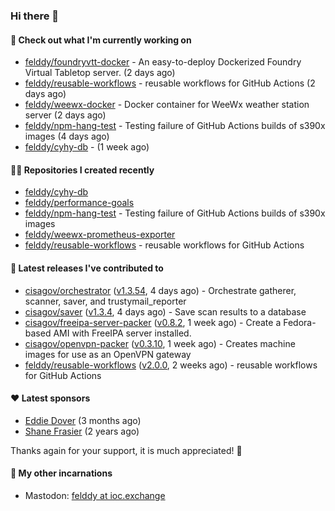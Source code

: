 ### Hi there 👋

#### 👷 Check out what I'm currently working on

- [felddy/foundryvtt-docker](https://github.com/felddy/foundryvtt-docker) - An easy-to-deploy Dockerized Foundry Virtual Tabletop server. (2 days ago)
- [felddy/reusable-workflows](https://github.com/felddy/reusable-workflows) - reusable workflows for GitHub Actions (2 days ago)
- [felddy/weewx-docker](https://github.com/felddy/weewx-docker) - Docker container for WeeWx weather station server (2 days ago)
- [felddy/npm-hang-test](https://github.com/felddy/npm-hang-test) - Testing failure of GitHub Actions builds of s390x images (4 days ago)
- [felddy/cyhy-db](https://github.com/felddy/cyhy-db) -  (1 week ago)

#### 👨‍💻 Repositories I created recently

- [felddy/cyhy-db](https://github.com/felddy/cyhy-db)
- [felddy/performance-goals](https://github.com/felddy/performance-goals)
- [felddy/npm-hang-test](https://github.com/felddy/npm-hang-test) - Testing failure of GitHub Actions builds of s390x images
- [felddy/weewx-prometheus-exporter](https://github.com/felddy/weewx-prometheus-exporter)
- [felddy/reusable-workflows](https://github.com/felddy/reusable-workflows) - reusable workflows for GitHub Actions

#### 🚀 Latest releases I've contributed to

- [cisagov/orchestrator](https://github.com/cisagov/orchestrator) ([v1.3.54](https://github.com/cisagov/orchestrator/releases/tag/v1.3.54), 4 days ago) - Orchestrate gatherer, scanner, saver, and trustymail_reporter
- [cisagov/saver](https://github.com/cisagov/saver) ([v1.3.4](https://github.com/cisagov/saver/releases/tag/v1.3.4), 4 days ago) - Save scan results to a database
- [cisagov/freeipa-server-packer](https://github.com/cisagov/freeipa-server-packer) ([v0.8.2](https://github.com/cisagov/freeipa-server-packer/releases/tag/v0.8.2), 1 week ago) - Create a Fedora-based AMI with FreeIPA server installed.
- [cisagov/openvpn-packer](https://github.com/cisagov/openvpn-packer) ([v0.3.10](https://github.com/cisagov/openvpn-packer/releases/tag/v0.3.10), 1 week ago) - Creates machine images for use as an OpenVPN gateway
- [felddy/reusable-workflows](https://github.com/felddy/reusable-workflows) ([v2.0.0](https://github.com/felddy/reusable-workflows/releases/tag/v2.0.0), 2 weeks ago) - reusable workflows for GitHub Actions

#### ❤️ Latest sponsors
- [Eddie Dover](https://github.com/EddieDover) (3 months ago)
- [Shane Frasier](https://github.com/jsf9k) (2 years ago)

Thanks again for your support, it is much appreciated! 🙏

#### 🐋 My other incarnations
- Mastodon: <a rel="me" href="https://ioc.exchange/@felddy">felddy at ioc.exchange</a>
